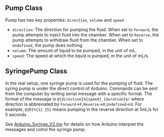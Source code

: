 ## Pump Class
Pump has two key properties: `direction`, `volume` and `speed` . 
- `direction`: The direction for pumping the fluid.
When set to `Forward`, the pump attempts to inject fluid into the chamber.
When set to `Reverse`, the pump attempts to withdraw fluid from the chamber.
When set to `Undefined`, the pump does nothing.
- `volume`: The amount of liquid to be pumped, in the unit of mL.
- `speed`: The speed at which the liquid is pumped, in the unit of mL/s.
## SyringePump Class
In the real setup, one syringe pump is used for the pumping of fluid. The syring pump is under the direct control of Arduino. 
Commands can be sent from the computer by writing serial message with a specific format. 
The format of the message is `@{direction}%{speed}_{duration}$!` where direction is abbreviated by `Forward`->`F`,`Reverse`->`R`,`Undefined`->`U`. 
For example, `@{R}%{1}_{5}` means pumping in the reverse direction at 1mL/s for 5 seconds . 

See [Arduino_Syringe_V2.ino](Pumps/Arduino_Syringe_V2/Arduino_Syringe_V2.ino) for details on how Arduino interpret the messages and cotrol the syringe pump.
